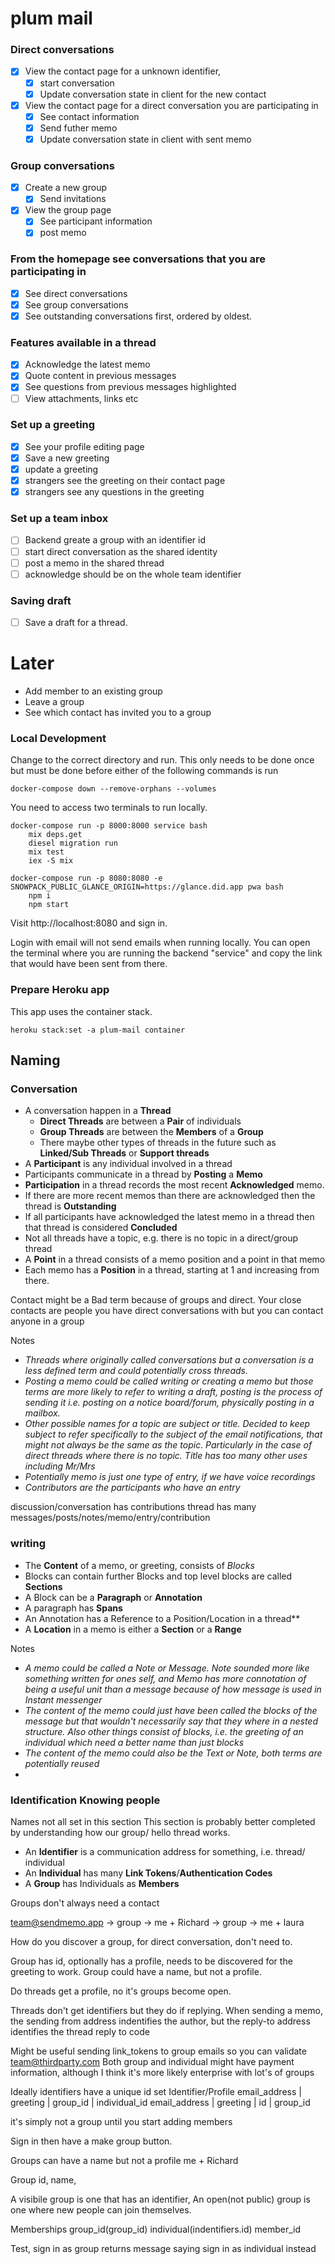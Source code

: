 # plum mail

### Direct conversations
- [x] View the contact page for a unknown identifier, 
  - [x] start conversation
  - [x] Update conversation state in client for the new contact
- [x] View the contact page for a direct conversation you are participating in
  - [x] See contact information
  - [x] Send futher memo
  - [x] Update conversation state in client with sent memo

### Group conversations
- [x] Create a new group
  - [x] Send invitations
- [x] View the group page
  - [x] See participant information 
  - [x] post memo

### From the homepage see conversations that you are participating in
- [x] See direct conversations
- [x] See group conversations
- [x] See outstanding conversations first, ordered by oldest. 

### Features available in a thread
- [x] Acknowledge the latest memo
- [x] Quote content in previous messages
- [x] See questions from previous messages highlighted
- [ ] View attachments, links etc

### Set up a greeting
- [x] See your profile editing page 
- [x] Save a new greeting
- [x] update a greeting
- [x] strangers see the greeting on their contact page
- [x] strangers see any questions in the greeting

### Set up a team inbox
- [ ] Backend greate a group with an identifier id
- [ ] start direct conversation as the shared identity
- [ ] post a memo in the shared thread
- [ ] acknowledge should be on the whole team identifier

### Saving draft
- [ ] Save a draft for a thread.



# Later
- Add member to an existing group
- Leave a group
- See which contact has invited you to a group

### Local Development

Change to the correct directory and run.
This only needs to be done once but must be done before either of the following commands is run

```
docker-compose down --remove-orphans --volumes
```

You need to access two terminals to run locally.

```
docker-compose run -p 8000:8000 service bash
    mix deps.get
    diesel migration run
    mix test
    iex -S mix
```

```
docker-compose run -p 8080:8080 -e SNOWPACK_PUBLIC_GLANCE_ORIGIN=https://glance.did.app pwa bash
    npm i
    npm start
```

Visit http://localhost:8080 and sign in.

Login with email will not send emails when running locally.
You can open the terminal where you are running the backend "service" and copy the link that would have been sent from there.

### Prepare Heroku app

This app uses the container stack.

```
heroku stack:set -a plum-mail container
```

## Naming
### Conversation

- A conversation happen in a **Thread**
  - **Direct Threads** are between a **Pair** of individuals
  - **Group Threads** are between the **Members** of a **Group**
  - There maybe other types of threads in the future such as **Linked/Sub Threads** or **Support threads**
- A **Participant** is any individual involved in a thread
- Participants communicate in a thread by **Posting** a **Memo**
- **Participation** in a thread records the most recent **Acknowledged** memo.
- If there are more recent memos than there are acknowledged then the thread is **Outstanding**
- If all participants have acknowledged the latest memo in a thread then that thread is considered **Concluded**
- Not all threads have a topic, e.g. there is no topic in a direct/group thread
- A **Point** in a thread consists of a memo position and a point in that memo
- Each memo has a **Position** in a thread, starting at 1 and increasing from there.

Contact might be a Bad term because of groups and direct.
Your close contacts are people you have direct conversations with but you can contact anyone in a group


Notes

- *Threads where originally called conversations but a conversation is a less defined term and could potentially cross threads.*
- *Posting a memo could be called writing or creating a memo but those terms are more likely to refer to writing a draft, posting is the process of sending it i.e. posting on a notice board/forum, physically posting in a mailbox.*
- *Other possible names for a topic are subject or title. Decided to keep subject to refer specifically to the subject of the email notifications, that might not always be the same as the topic. Particularly in the case of direct threads where there is no topic. Title has too many other uses including Mr/Mrs*
- *Potentially memo is just one type of entry, if we have voice recordings*
- *Contributors are the participants who have an entry*

discussion/conversation has contributions
thread has many messages/posts/notes/memo/entry/contribution

### writing

- The **Content** of a memo, or greeting, consists of *Blocks*
- Blocks can contain further Blocks and top level blocks are called **Sections**
- A Block can be a **Paragraph** or **Annotation**
- A paragraph has **Spans**
- An Annotation has a Reference to a Position/Location in a thread**
- A **Location** in a memo is either a **Section** or a **Range**

Notes

- *A memo could be called a Note or Message. Note sounded more like something written for ones self, and Memo has more connotation of being a useful unit than a message because of how message is used in Instant messenger*
- *The content of the memo could just have been called the blocks of the message but that wouldn't necessarily say that they where in a nested structure. Also other things consist of blocks, i.e. the greeting of an individual which need a better name than just blocks*
- *The content of the memo could also be the Text or Note, both terms are potentially reused*
-

### Identification Knowing people
Names not all set in this section
This section is probably better completed by understanding how our group/ hello thread works.

- An **Identifier** is a communication address for something, i.e. thread/ individual
- An **Individual** has many **Link Tokens**/**Authentication Codes**
- A **Group** has Individuals as **Members**


Groups don't always need a contact

team@sendmemo.app -> group -> me + Richard
                  -> group -> me + laura

How do you discover a group, for direct conversation, don't need to.



Group has id, optionally has a profile, needs to be discovered for the greeting to work.
Group could have a name, but not a profile.

Do threads get a profile, no it's groups become open.

Threads don't get identifiers but they do if replying.
When sending a memo, the sending from address indentifies the author, but the reply-to address identifies the thread
reply to code

Might be useful sending link_tokens to group emails so you can validate team@thirdparty.com
Both group and individual might have payment information, although I think it's more likely enterprise with lot's of groups

Ideally identifiers have a unique id set
Identifier/Profile
email_address | greeting | group_id | individual_id
email_address | greeting | id | group_id

it's simply not a group until you start adding members

Sign in then have a make group button.

Groups can have a name but not a profile me + Richard

Group
id, name,

A visibile group is one that has an identifier, 
An open(not public) group is one where new people can join themselves.


Memberships
group_id(group_id) individual(indentifiers.id) member_id

Test, sign in as group returns message saying sign in as individual instead

<!-- FOREIGN KEY (thread_id, Null) REFERENCES memos(thread_id, position), -->